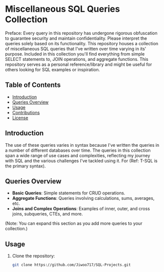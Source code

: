 # Miscellaneous SQL Queries Collection

Preface: Every query in this repository has undergone rigorous obfuscation to guarantee security and maintain confidentiality. Please interpret the queries solely based on its functionality.
This repository houses a collection of miscellaneous SQL queries that I've written over time varying in its' purpose. Included in this collection you'll find everything from simple SELECT statements to, JOIN operations, and aggregate functions. This repository serves as a personal reference/library and might be useful for others looking for SQL examples or inspiration.

## Table of Contents

- [Introduction](#introduction)
- [Queries Overview](#queries-overview)
- [Usage](#usage)
- [Contributions](#contributions)
- [License](#license)

## Introduction

The use of these queries varies in syntax because I've written the queries in a number of different databases over time. The queries in this collection span a wide range of use cases and complexities, reflecting my journey with SQL and the various challenges I've tackled using it. For (Ref: T-SQL is the primary syntax).

## Queries Overview

- **Basic Queries**: Simple statements for CRUD operations.
- **Aggregate Functions**: Queries involving calculations, sums, averages, etc.
- **Joins and Complex Operations**: Examples of inner, outer, and cross joins, subqueries, CTEs, and more.

(Note: You can expand this section as you add more queries to your collection.)

## Usage

1. Clone the repository:
   ```bash
   git clone https://github.com/Jiwoo717/SQL-Projects.git
